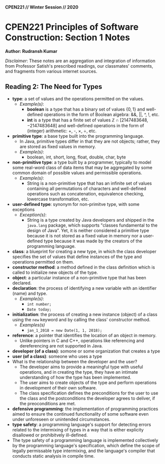 **CPEN221 // Winter Session // 2020**

# CPEN221 Principles of Software Construction: Section 1 Notes

**Author: Rudransh Kumar** 

*Disclaimer*: These notes are an aggregation and integration of information from Professor Satish's prescribed readings, our classmates' comments, and fragments from various internet sources.

## Reading 2: The Need for Types

- **type**: a set of values and the operations permitted on the values.
    - *Example(s)*:
        - **boolean** is a type that has a binary set of values $\{0,1\}$ and well-defined operations in the form of Boolean algebra: &&, ||, ^, !, etc. 
        - **int** is a type that has a finite set of values $\mathbb{Z} \cap [2147483648, -2147483648]$ and well-defined operations in the form of (integer) arithmetic: +, -, $\times$, $\div$, etc.
- **primitive type**: a base type built into the programming language.
    - In Java, primitive types differ in that they are not objects; rather, they are stored as fixed values in memory. 
    - *Example(s)*: 
        - boolean, int, short, long, float, double, char, byte 
- **non-primitive type**: a type built by a programmer, typically to model some real-word class of data items that may be aggregated by some common domain of possible values and permissible operations.
    - *Example(s)*:
        - String is a non-primitive type that has an infinite set of values containing all permutations of characters and well-defined operations such as concatenation, equivalence checking, lowercase transformation, etc.
- **user-defined type**: synonym for non-primitve type, with some exceptions
    - *Exception(s)*: 
        - String is a type created by Java developers and shipped in the `java.lang` package, which supports "classes fundamental to the design of Java". Yet, it is neither considered a primitive type  because it is not stored as a fixed value in memory nor a user-defined type because it was made by the creators of the programming language. 
- **class**: a blueprint for creating a new type, in which the class developer specifies the set of values that define instances of the type and operations permitted on them.
- **constructor method**: a method defined in the class definition which is called to initialize new objects of the type. 
- **object**: a particular instance of a non-primitive type that has been declared.
- **declaration**: the process of identifying a new variable with an identifier (name) and type. 
    - *Example(s)*:
        - `int number;`
        - `Date today;`
- **initialization**: the process of creating a new instance (object) of a class using the `new` keyword and by calling the class' constructor method. 
    - *Examples(s)*
        - `jan_1_2018 = new Date(1, 1, 2018);`
- **reference**: a pointer that identifies the location of an object in memory. 
    - Unlike pointers in C and C++, operations like referencing and dereferencing are not supported in Java. 
- **developer (of a class)**: somone or some organization that creates a type
- **user (of a class)**: someone who uses a type 
- What is the relationship between the developer and the user?
    - The developer aims to provide a meaningful type with useful operations, and in creating the type, they have an intimate understanding of how the type has been implemented.
    - The user aims to create objects of the type and perform operations in development of their own software. 
    - The class specification defines the preconditions for the user to use the class and the postconditions the developer agrees to deliver, if the preoconditions are met. 
- **defensive programming**: the implementation of programming practices aimed to ensure the continued functionality of some software even under unforeseen or unintended circumstances. 
- **type safety**: a programming language's support for detecting errors related to the intermixing of types in a way that is either explicity disallowed or prohibitvely ill-defined. 
- The type safety of a programming language is implemented collectively by the programming language's specification, which define the scope of legally permissable type intermixing, and the language's compiler that conducts static analysis in compile time. 


